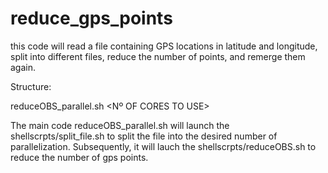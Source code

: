 # reduce_gps_points

this code will read a file containing GPS locations in latitude and longitude, split into different files, reduce the number of points, and remerge them again.

Structure:

reduceOBS_parallel.sh <FILE> <Nº OF CORES TO USE> <MINIMUM DISTANCE>

The main code reduceOBS_parallel.sh will launch the shellscrpts/split_file.sh to split the file into the desired number of parallelization. Subsequently, it will lauch the shellscrpts/reduceOBS.sh to reduce the number of gps points.
